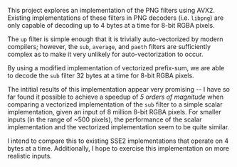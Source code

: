 This project explores an implementation of the PNG filters using AVX2.
Existing implementations of these filters in PNG decoders (i.e. `libpng`) are only
capable of decoding up to 4 bytes at a time for 8-bit RGBA pixels.

The `up` filter is simple enough that it is trivially auto-vectorized by modern
compilers; however, the `sub`, `average`, and `paeth` filters are sufficiently
complex as to make it very unlikely for auto-vectorization to occur.

By using a modified implementation of vectorized prefix-sum, we are able to decode
the `sub` filter 32 bytes at a time for 8-bit RGBA pixels.

The intitial results of this implementation appear very promising -- I have so far found it possible to
achieve a speedup of _5 orders of magnitude_ when comparing a vectorized
implementation of the `sub` filter to a simple scalar implementation, given
an input of 8 million 8-bit RGBA pixels. For smaller inputs (in the range of ~500 pixels), the performance
of the scalar implementation and the vectorized implementation seem to be quite similar.

I intend to compare this to existing SSE2 implementations that operate on 4 bytes at a time.
Additionally, I hope to exercise this implementation on more realistic inputs.
